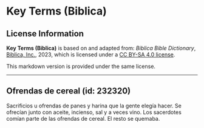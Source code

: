 # Key Terms (Biblica)

## License Information

**Key Terms (Biblica)** is based on and adapted from: _Biblica Bible Dictionary_, [Biblica, Inc.](https://www.biblica.com/), 2023, which is licensed under a [CC BY-SA 4.0 license](https://creativecommons.org/licenses/by-sa/4.0/legalcode.en).

This markdown version is provided under the same license.



--------------------------------

## Ofrendas de cereal (id: 232320)

Sacrificios u ofrendas de panes y harina que la gente elegía hacer. Se ofrecían junto con aceite, incienso, sal y a veces vino. Los sacerdotes comían parte de las ofrendas de cereal. El resto se quemaba.


